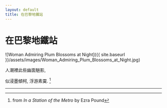 ```yaml
---
layout: default
title: 在巴黎地鐵站
---
```


# 在巴黎地鐵站

![Woman Admiring Plum Blossoms at Night]({{ site.baseurl }}/assets/images/Woman_Admiring_Plum_Blossoms_at_Night.jpg)

人潮裡此些幽面魅影,

似浸墨傾柯, 浮游素霙. [^1]

[^1]: from _In a Station of the Metro_ by Ezra Pound

---
